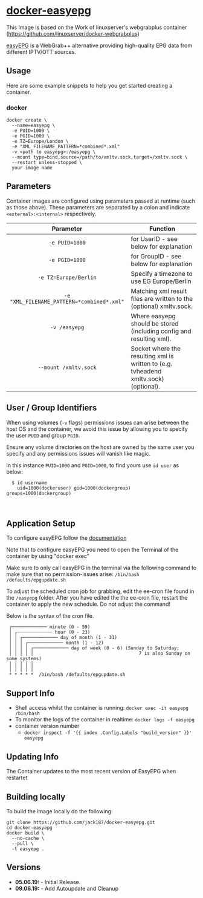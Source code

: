# [docker-easyepg](https://github.com/jack187/docker-easyepg)

This Image is based on the Work of linuxserver's webgrabplus container (https://github.com/linuxserver/docker-webgrabplus)

[easyEPG](https://github.com/sunsettrack4/easyepg) is a WebGrab++ alternative providing high-quality EPG data from different IPTV/OTT sources.

## Usage

Here are some example snippets to help you get started creating a container.

### docker

```
docker create \
  --name=easyepg \
  -e PUID=1000 \
  -e PGID=1000 \
  -e TZ=Europe/London \
  -e "XML_FILENAME_PATTERN=*combined*.xml"
  -v <path to easyepg>:/easyepg \
  --mount type=bind,source=/path/to/xmltv.sock,target=/xmltv.sock \
  --restart unless-stopped \
  your image name
  ```

## Parameters

Container images are configured using parameters passed at runtime (such as those above). These parameters are separated by a colon and indicate `<external>:<internal>` respectively. 

| Parameter | Function |
| :----: | --- |
| `-e PUID=1000` | for UserID - see below for explanation |
| `-e PGID=1000` | for GroupID - see below for explanation |
| `-e TZ=Europe/Berlin` | Specify a timezone to use EG Europe/Berlin |
| `-e "XML_FILENAME_PATTERN=*combined*.xml"` | Matching xml result files are written to the (optional) xmltv.sock. |
| `-v /easyepg` | Where easyepg should be stored (including config and resulting xml). |
| `--mount /xmltv.sock` | Socket where the resulting xml is written to (e.g. tvheadend xmltv.sock) (optional). |

## User / Group Identifiers

When using volumes (`-v` flags) permissions issues can arise between the host OS and the container, we avoid this issue by allowing you to specify the user `PUID` and group `PGID`.

Ensure any volume directories on the host are owned by the same user you specify and any permissions issues will vanish like magic.

In this instance `PUID=1000` and `PGID=1000`, to find yours use `id user` as below:

```
  $ id username
    uid=1000(dockeruser) gid=1000(dockergroup) groups=1000(dockergroup)
```


&nbsp;
## Application Setup

To configure easyEPG follow the [documentation](https://github.com/sunsettrack4/easyepg/blob/master/README.md)

Note that to configure easyEPG you need to open the Terminal of the container by using "docker exec"

Make sure to only call easyEPG in the terminal via the following command to make sure that no permission-issues arise:
```/bin/bash /defaults/epgupdate.sh```

To adjust the scheduled cron job for grabbing, edit the ee-cron file found in the `/easyepg` folder. After you have edited the the ee-cron file, restart the container to apply the new schedule.
Do not adjust the command!

Below is the syntax of the cron file.

```
 ┌───────────── minute (0 - 59)
 │ ┌───────────── hour (0 - 23)
 │ │ ┌───────────── day of month (1 - 31)
 │ │ │ ┌───────────── month (1 - 12)
 │ │ │ │ ┌───────────── day of week (0 - 6) (Sunday to Saturday;
 │ │ │ │ │                                       7 is also Sunday on some systems)
 │ │ │ │ │
 │ │ │ │ │
 * * * * *  /bin/bash /defaults/epgupdate.sh
```



## Support Info

* Shell access whilst the container is running: `docker exec -it easyepg /bin/bash`
* To monitor the logs of the container in realtime: `docker logs -f easyepg`
* container version number 
  * `docker inspect -f '{{ index .Config.Labels "build_version" }}' easyepg`

## Updating Info

The Container updates to the most recent version of EasyEPG when restartet

## Building locally

To build the image locally do the following: 
```
git clone https://github.com/jack187/docker-easyepg.git
cd docker-easyepg
docker build \
  --no-cache \
  --pull \
  -t easyepg .
```
## Versions

* **05.06.19:** - Initial Release.
* **09.06.19:** - Add Autoupdate and Cleanup
